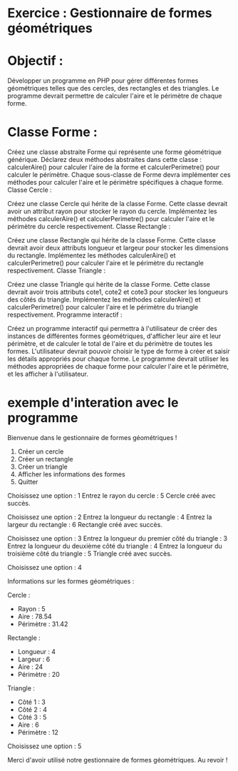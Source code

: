 # Exercice : Gestionnaire de formes géométriques

# Objectif :
Développer un programme en PHP pour gérer différentes formes géométriques telles que des cercles, des rectangles et des triangles. Le programme devrait permettre de calculer l'aire et le périmètre de chaque forme.

# Classe Forme :

Créez une classe abstraite Forme qui représente une forme géométrique générique.
Déclarez deux méthodes abstraites dans cette classe : calculerAire() pour calculer l'aire de la forme et calculerPerimetre() pour calculer le périmètre.
Chaque sous-classe de Forme devra implémenter ces méthodes pour calculer l'aire et le périmètre spécifiques à chaque forme.
Classe Cercle :

Créez une classe Cercle qui hérite de la classe Forme.
Cette classe devrait avoir un attribut rayon pour stocker le rayon du cercle.
Implémentez les méthodes calculerAire() et calculerPerimetre() pour calculer l'aire et le périmètre du cercle respectivement.
Classe Rectangle :

Créez une classe Rectangle qui hérite de la classe Forme.
Cette classe devrait avoir deux attributs longueur et largeur pour stocker les dimensions du rectangle.
Implémentez les méthodes calculerAire() et calculerPerimetre() pour calculer l'aire et le périmètre du rectangle respectivement.
Classe Triangle :

Créez une classe Triangle qui hérite de la classe Forme.
Cette classe devrait avoir trois attributs cote1, cote2 et cote3 pour stocker les longueurs des côtés du triangle.
Implémentez les méthodes calculerAire() et calculerPerimetre() pour calculer l'aire et le périmètre du triangle respectivement.
Programme interactif :

Créez un programme interactif qui permettra à l'utilisateur de créer des instances de différentes formes géométriques, d'afficher leur aire et leur périmètre, et de calculer le total de l'aire et du périmètre de toutes les formes.
L'utilisateur devrait pouvoir choisir le type de forme à créer et saisir les détails appropriés pour chaque forme.
Le programme devrait utiliser les méthodes appropriées de chaque forme pour calculer l'aire et le périmètre, et les afficher à l'utilisateur.

# exemple d'interation avec le programme
Bienvenue dans le gestionnaire de formes géométriques !

1. Créer un cercle
2. Créer un rectangle
3. Créer un triangle
4. Afficher les informations des formes
5. Quitter

Choisissez une option : 1
Entrez le rayon du cercle : 5
Cercle créé avec succès.

Choisissez une option : 2
Entrez la longueur du rectangle : 4
Entrez la largeur du rectangle : 6
Rectangle créé avec succès.

Choisissez une option : 3
Entrez la longueur du premier côté du triangle : 3
Entrez la longueur du deuxième côté du triangle : 4
Entrez la longueur du troisième côté du triangle : 5
Triangle créé avec succès.

Choisissez une option : 4

Informations sur les formes géométriques :

Cercle :
- Rayon : 5
- Aire : 78.54
- Périmètre : 31.42

Rectangle :
- Longueur : 4
- Largeur : 6
- Aire : 24
- Périmètre : 20

Triangle :
- Côté 1 : 3
- Côté 2 : 4
- Côté 3 : 5
- Aire : 6
- Périmètre : 12

Choisissez une option : 5

Merci d'avoir utilisé notre gestionnaire de formes géométriques. Au revoir !
